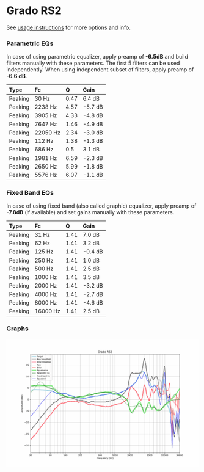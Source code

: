 # Grado RS2
See [usage instructions](https://github.com/jaakkopasanen/AutoEq#usage) for more options and info.

### Parametric EQs
In case of using parametric equalizer, apply preamp of **-6.5dB** and build filters manually
with these parameters. The first 5 filters can be used independently.
When using independent subset of filters, apply preamp of **-6.6 dB**.

| Type    | Fc       |    Q | Gain    |
|:--------|:---------|:-----|:--------|
| Peaking | 30 Hz    | 0.47 | 6.4 dB  |
| Peaking | 2238 Hz  | 4.57 | -5.7 dB |
| Peaking | 3905 Hz  | 4.33 | -4.8 dB |
| Peaking | 7647 Hz  | 1.46 | -4.9 dB |
| Peaking | 22050 Hz | 2.34 | -3.0 dB |
| Peaking | 112 Hz   | 1.38 | -1.3 dB |
| Peaking | 686 Hz   | 0.5  | 3.1 dB  |
| Peaking | 1981 Hz  | 6.59 | -2.3 dB |
| Peaking | 2650 Hz  | 5.99 | -1.8 dB |
| Peaking | 5576 Hz  | 6.07 | -1.1 dB |

### Fixed Band EQs
In case of using fixed band (also called graphic) equalizer, apply preamp of **-7.8dB**
(if available) and set gains manually with these parameters.

| Type    | Fc       |    Q | Gain    |
|:--------|:---------|:-----|:--------|
| Peaking | 31 Hz    | 1.41 | 7.0 dB  |
| Peaking | 62 Hz    | 1.41 | 3.2 dB  |
| Peaking | 125 Hz   | 1.41 | -0.4 dB |
| Peaking | 250 Hz   | 1.41 | 1.0 dB  |
| Peaking | 500 Hz   | 1.41 | 2.5 dB  |
| Peaking | 1000 Hz  | 1.41 | 3.5 dB  |
| Peaking | 2000 Hz  | 1.41 | -3.2 dB |
| Peaking | 4000 Hz  | 1.41 | -2.7 dB |
| Peaking | 8000 Hz  | 1.41 | -4.6 dB |
| Peaking | 16000 Hz | 1.41 | 2.5 dB  |

### Graphs
![](./Grado%20RS2.png)
